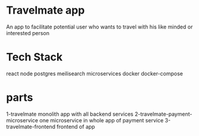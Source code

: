 # Travelmate app
An app to facilitate potential user who wants to travel with his like minded or interested person


# Tech Stack
react
node
postgres
meilisearch
microservices
docker
docker-compose

# parts
1-travelmate
    monolith app with all backend services
2-travelmate-payment-microservice
    one microservice in whole app of payment service 
3-travelmate-frontend
    frontend of app
